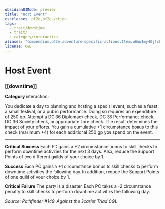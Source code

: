 ```yaml
---
obsidianUIMode: preview
title: "Host Event"
cssclasses: pf2e,pf2e-action
tags:
  - trait/downtime
  - trait/
  - category/interaction
aliases: "Compendium.pf2e.adventure-specific-actions.Item.o6hu1my40jfcLHqD"
license: OGL
---
```

# Host Event

### [[downtime]]

**Category** interaction; 




You dedicate a day to planning and hosting a special event, such as a feast, a small festival, or a public performance. Doing so requires an expenditure of 250 gp. Attempt a DC 36 Diplomacy check, DC 36 Performance check, DC 36 Society check, or appropriate Lore check. The result determines the impact of your efforts. You gain a cumulative +1 circumstance bonus to this check (maximum +4) for each additional 250 gp you spend on the event.

* * *

**Critical Success** Each PC gains a +2 circumstance bonus to skill checks to perform downtime activities for the next 3 days. Also, reduce the Support Points of two different guilds of your choice by 1.

**Success** Each PC gains a +1 circumstance bonus to skill checks to perform downtime activities the following day. In addition, reduce the Support Points of one guild of your choice by 1.

**Critical Failure** The party is a disaster. Each PC takes a -2 circumstance penalty to skill checks to perform downtime activities the following day.

*Source: Pathfinder #149: Against the Scarlet Triad*
*OGL*
